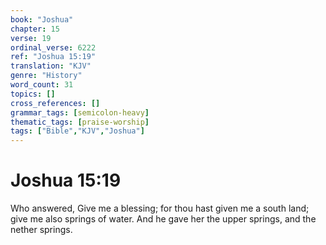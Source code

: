 ```yaml
---
book: "Joshua"
chapter: 15
verse: 19
ordinal_verse: 6222
ref: "Joshua 15:19"
translation: "KJV"
genre: "History"
word_count: 31
topics: []
cross_references: []
grammar_tags: [semicolon-heavy]
thematic_tags: [praise-worship]
tags: ["Bible","KJV","Joshua"]
---
```


# Joshua 15:19

Who answered, Give me a blessing; for thou hast given me a south land; give me also springs of water. And he gave her the upper springs, and the nether springs.
